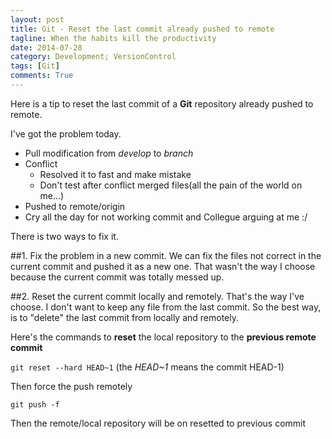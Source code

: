 ```yaml
---
layout: post
title: Git - Reset the last commit already pushed to remote
tagline: When the habits kill the productivity
date: 2014-07-28
category: Development; VersionControl
tags: [Git]
comments: True
---
```


Here is a tip to reset the last commit of a **Git** repository already pushed to remote.

I've got the problem today.
- Pull modification from *develop* to *branch*
- Conflict
    - Resolved it to fast and make mistake
    - Don't test after conflict merged files(all the pain of the world on me...)
- Pushed to remote/origin
- Cry all the day for not working commit and Collegue arguing at me :/

There is two ways to fix it.

##1. Fix the problem in a new commit.
We can fix the files not correct in the current commit and pushed it as a new one. That wasn't the way I choose because the current commit was totally messed up.

##2. Reset the current commit locally and remotely.
That's the way I've choose. I don't want to keep any file from the last commit. So the best way, is to "delete" the last commit from locally and remotely.

Here's the commands to **reset** the local repository to the **previous remote commit**

```git reset --hard HEAD~1``` (the *HEAD~1* means the commit HEAD-1)

Then force the push remotely

```git push -f```

Then the remote/local repository will be on resetted to previous commit
